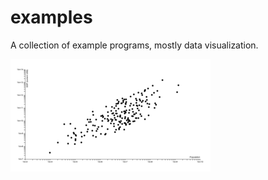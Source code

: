 examples
========

A collection of example programs, mostly data visualization.

<a href="http://curran.github.io/examples/countriesScatter/v1"><img src="images/countriesScatter_v1_thumb.png"></a>
